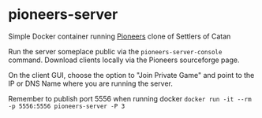 # pioneers-server
Simple Docker container running [Pioneers](http://pio.sourceforge.net/) clone of Settlers of Catan

Run the server someplace public via the `pioneers-server-console` command. Download clients locally via the Pioneers sourceforge page.

On the client GUI, choose the option to "Join Private Game" and point to the IP or DNS Name where you are running the server.

Remember to publish port 5556 when running docker `docker run -it --rm -p 5556:5556 pioneers-server -P 3`
